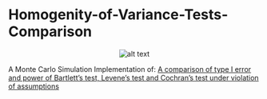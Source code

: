 # Homogenity-of-Variance-Tests-Comparison

<div align="center">
    <img src="https://encrypted-tbn0.gstatic.com/images?q=tbn:ANd9GcRm2rvnxH24J1TZSmDEpLeKERsc5BZzLtw6NA&s" alt="alt text">
</div>


A Monte Carlo Simulation Implementation of: [A comparison of type I error and power of Bartlett’s test, Levene’s test and Cochran’s test under violation of assumptions](https://www.yumpu.com/en/document/view/18537127/a-comparison-of-type-i-error-and-power-of-bartletts-test-levenes-test-)


